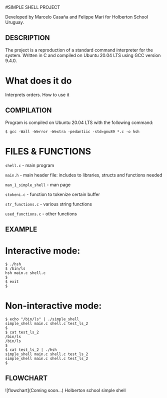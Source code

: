 #SIMPLE SHELL PROJECT

Developed by Marcelo Casaña and Felippe Mari for Holberton School Uruguay.

## DESCRIPTION

The project is a reproduction of a standard command interpreter for the system.
Written in C and compiled on Ubuntu 20.04 LTS using GCC version 9.4.0.

# What does it do
Interprets orders.
How to use it

## COMPILATION

Program is compiled on Ubuntu 20.04 LTS with the following command:

	$ gcc -Wall -Werror -Wextra -pedantiic -std=gnu89 *.c -o hsh

# FILES & FUNCTIONS

`shell.c` - main program

`main.h` - main header file: includes to libraries, structs and functions needed

`man_1_simple_shell` - man page

`stokeni.c` - function to tokenize certain buffer

`str_functions.c` - various string functions

`used_functions.c` - other functions

## EXAMPLE

# Interactive mode:

	$ ./hsh
	$ /bin/ls
	hsh main.c shell.c
	$
	$ exit
	$

# Non-interactive mode:

	$ echo "/bin/ls" | ./simple_shell
	simple_shell main.c shell.c test_ls_2
	$
	$ cat test_ls_2
	/bin/ls
	/bin/ls
	$
	$ cat test_ls_2 | ./hsh
	simple_shell main.c shell.c test_ls_2
	simple_shell main.c shell.c test_ls_2
	$

## FLOWCHART

![flowchart](Coming soon...)
Holberton school simple shell
